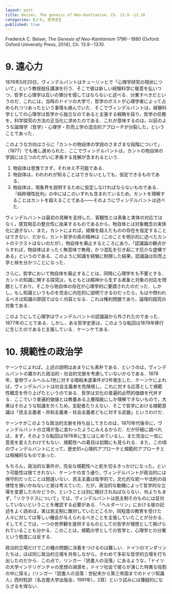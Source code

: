 ```yaml
---
layout: post
title: Beiser, The genesis of Neo-Kantianism, Ch. 13.9--13.10
categories: [メモ, 哲学史]
published: true
---
```


Frederick C. Beiser, _The Genesis of Neo-Kantianism 1796--1880_ (Oxford: Oxford University Press, 2014), Ch. 13.9--13.10.

# 9. 遠心力

1876年5月20日，ヴィンデルバントはチューリッヒで「心理学研究の現状について」という教授就任講演を行う．そこで彼は新しい経験科学に敬意を払いつつ，哲学と心理学は互いの領分を侵してはならないと述べる．分業すべきだというのだ．これには，当時のドイツの大学で，哲学のポストが心理学者によって占められつつあったという事情も絡んでいた．そこでヴィンデルバントは，経験科学としての心理学は哲学から独立なのであると主張する戦略を採り，哲学の任務を，科学探究の方法の正当化に求めたのである．これが意味するのは，以前のような論理学（哲学）・心理学・形而上学の混合的アプローチが分裂した，ということであった．

このような方向はさらに「カントの物自体の学説のさまざまな段階について」（1877）でも推し進められた．ここでヴィンデルバントは，カントの物自体の学説には三つのたがいに矛盾する見解が含まれるという．
1. 物自体は思惟できず，それゆえ不可能である．
2. 物自体は，われわれが知ることはできないとしても，仮定できるものである．
3. 物自体は，現象界を説明するために仮定しなければならないものである．
『純粋理性批判』の中にはこのいずれも含まれているため，カントを理解することはカントを超えることである——そのようにヴィンデルバントは述べた．

ヴィンデルバントは最初の見解を支持した．客観性とは表象と実体の対応ではなく，感覚相互の整合性に由来するものであるから，物自体とは対象概念の実体化に過ぎない．また，カントによれば，経験を超えたものの存在を仮定することはできない．だから，カント哲学の真の精神は（このことを明示的に述べたカントのテクストはないのだが），物自体を廃止するところにあり，「認識論の観点からすれば，物自体はまったく無意味で無用，かつ混乱を引き起こす厄介な虚構である」というのである．このように知識を経験に制限した結果，認識論は形而上学と袂を分かつことになった．

さらに，哲学において物自体を廃止することは，同時に心理学をも不要とする．カントの知識に関する探究は，もともとは精神から生ずる表象と対象の対応を問題としており，そこから物自体の存在が心理学的に要請されたのだった．しかし，もし知識というものを完全に内在的に説明できるのだったら，もはや問われるべきは知識の原因ではなく内容となる．これは権利問題であり，論理的探究の対象である．

このようにして心理学はヴィンデルバントの認識論から外されたのであった．1877年のことである．しかし，ある哲学史家は，このような転回は1878年移行に生じたのであると主張している．ケーンケである．

# 10. 規範性の政治学

ケーンケによれば，上述の説明はあまりにも素朴である．というのは，ヴィンデルバントの置かれた政治的・社会的文脈を考慮していないからである．1878年，皇帝ヴィルヘルム1世に対する暗殺未遂事件が2件発生した．ケーンケによれば，ヴィンデルバントは社会主義者を危険視し，これに対する応答として規範性概念を作り上げたというのである．哲学は文化の普遍的必然的価値を代弁する．ここでいう普遍的価値とは教養ある上層階級にしか理解できないもので，大衆はそのような知識を欠くため，支配者たりえない．そこで哲学における規範意識は「民主主義者・共和主義者・社会主義者どもに対する武器」というわけだ．

ケーンケがこのような政治的文脈を持ち出してきたのは，1870年代後半に，ヴィンデルバントの立場が急に変わったようにみえるからだ．だが仔細に調べれば，まず，そのような転回は1876年に生じはじめているし，また完全に一気に意見を変えたわけでもない．規範性への着目は初期にも見られる．また，この頃のヴィンデルバントにとって，歴史的=心理的アプローチと規範的アプローチとは相補的なものであった．

もちろん，政治的な事件が，完全な規範性へと舵を切るきっかけになった，という可能性は捨てきれない．ケーンケの言う通り，ヴィンデルバントが政治的には保守的だったことは間違いない．民主主義は衒学的で，文化的な統一や法則の自律性を損いかねないと彼は考えていた．だが，政治的な動機によって哲学的な立場を変更したのかどうか，ということは別に検討されねばならない．何よりもまず，「ソクラテスについて」では，ヴィンデルバントは民主制そのものには反対していないということを確認する必要がある．「ヘルダーリン」における彼の記述をよく読めば，実は民主制に敵対していたどころか，同程度の教育を受けた人々に対しては等しい機会が与えられるべきことを主張していたことが分かる．そしてそこでは，一つの世界観を提供するものとしての哲学が理想として掲げられていることも分かる．このことは，規範の学としての哲学と，心理学との分業という態度には反する．

政治的立場だけでこの種の問題に決着をつけるのは難しい．ドイツのマンダリンたちは，ほぼ同じ政治的立場を共有しながら，きわめて多彩な哲学的立場を打ち出したのだから．この点で，リンガー『読書人の没落』にあるような，「ドイツの大学インテリゲンチャの思想の淵源を，ドイツ社会で彼らが演じた特異な役割の中に探る」（リンガー『読書人の没落：世紀末から第三帝国までのドイツ知識人』西村稔訳（名古屋大学出版会，1991年），2頁）という試みには懐疑的にならざるを得ない．
